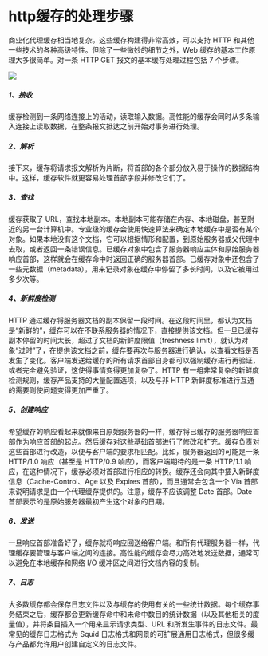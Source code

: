 # http缓存的处理步骤
商业化代理缓存相当地复杂。这些缓存构建得非常高效，可以支持 HTTP 和其他一些技术的各种高级特性。但除了一些微妙的细节之外，Web 缓存的基本工作原理大多很简单。对一条 HTTP GET 报文的基本缓存处理过程包括 7 个步骤。

![](https://static001.geekbang.org/infoq/15/15fb3ffc17033316591b41d56e8e7c8d.png)

##### 1、接收

缓存检测到一条网络连接上的活动，读取输入数据。高性能的缓存会同时从多条输入连接上读取数据，在整条报文抵达之前开始对事务进行处理。

##### 2、解析

接下来，缓存将请求报文解析为片断，将首部的各个部分放入易于操作的数据结构中。这样，缓存软件就更容易处理首部字段并修改它们了。

##### 3、查找

缓存获取了 URL，查找本地副本。本地副本可能存储在内存、本地磁盘，甚至附近的另一台计算机中。专业级的缓存会使用快速算法来确定本地缓存中是否有某个对象。如果本地没有这个文档，它可以根据情形和配置，到原始服务器或父代理中去取，或者返回一条错误信息。已缓存对象中包含了服务器响应主体和原始服务器响应首部，这样就会在缓存命中时返回正确的服务器首部。已缓存对象中还包含了一些元数据（metadata），用来记录对象在缓存中停留了多长时间，以及它被用过多少次等。

##### 4、新鲜度检测

HTTP 通过缓存将服务器文档的副本保留一段时间。在这段时间里，都认为文档是“新鲜的”，缓存可以在不联系服务器的情况下，直接提供该文档。但一旦已缓存副本停留的时间太长，超过了文档的新鲜度限值（freshness limit），就认为对象“过时”了，在提供该文档之前，缓存要再次与服务器进行确认，以查看文档是否发生了变化。客户端发送给缓存的所有请求首部自身都可以强制缓存进行再验证，或者完全避免验证，这使得事情变得更加复杂了。HTTP 有一组非常复杂的新鲜度检测规则，缓存产品支持的大量配置选项，以及与非 HTTP 新鲜度标准进行互通的需要则使问题变得更加严重了。

##### 5、创建响应

希望缓存的响应看起来就像来自原始服务器的一样，缓存将已缓存的服务器响应首部作为响应首部的起点。然后缓存对这些基础首部进行了修改和扩充。缓存负责对这些首部进行改造，以便与客户端的要求相匹配。比如，服务器返回的可能是一条 HTTP/1.0 响应（甚至是 HTTP/0.9 响应），而客户端期待的是一条 HTTP/1.1 响应，在这种情况下，缓存必须对首部进行相应的转换。缓存还会向其中插入新鲜度信息（Cache-Control、Age 以及 Expires 首部），而且通常会包含一个 Via 首部来说明请求是由一个代理缓存提供的。注意，缓存不应该调整 Date 首部。Date 首部表示的是原始服务器最初产生这个对象的日期。

##### 6、发送

一旦响应首部准备好了，缓存就将响应回送给客户端。和所有代理服务器一样，代理缓存要管理与客户端之间的连接。高性能的缓存会尽力高效地发送数据，通常可以避免在本地缓存和网络 I/O 缓冲区之间进行文档内容的复制。

##### 7、日志

大多数缓存都会保存日志文件以及与缓存的使用有关的一些统计数据。每个缓存事务结束之后，缓存都会更新缓存命中和未命中数目的统计数据（以及其他相关的度量值），并将条目插入一个用来显示请求类型、URL 和所发生事件的日志文件。最常见的缓存日志格式为 Squid 日志格式和网景的可扩展通用日志格式，但很多缓存产品都允许用户创建自定义的日志文件。
